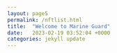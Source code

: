 ```yaml
---
layout: page5
permalink: /nftlist.html
title:  "Welcome to Marine Guard"
date:   2023-02-19 03:52:04 +0000
categories: jekyll update
---
```

